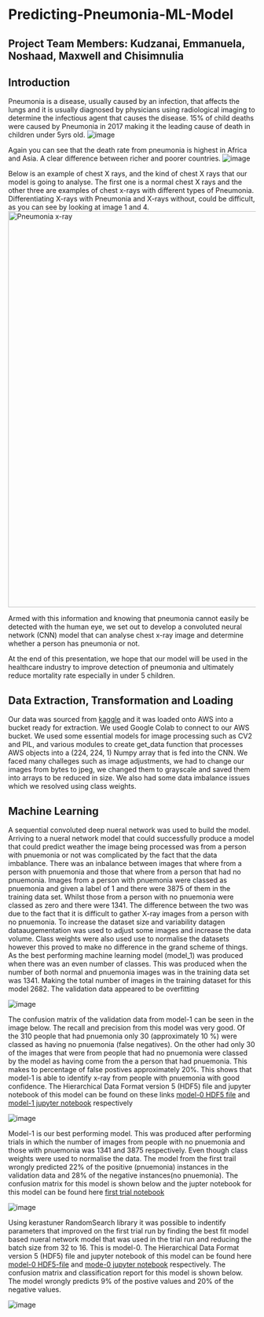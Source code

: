 # Predicting-Pneumonia-ML-Model
## Project Team Members: Kudzanai, Emmanuela, Noshaad, Maxwell and Chisimnulia
## Introduction
Pneumonia is a disease, usually caused by an infection, that affects the lungs and it is usually diagnosed by physicians using radiological imaging to determine the infectious agent that causes the disease. 15% of child deaths were caused by Pneumonia in 2017 making it the leading cause of death in children under 5yrs old.
![image](https://user-images.githubusercontent.com/99673859/187027944-a97507ed-63f1-46a8-900d-815d75f6de8f.png)

Again you can see that the death rate from pneumonia is highest in  Africa and Asia. A clear difference between richer and poorer countries. 
![image](https://user-images.githubusercontent.com/99673859/187027977-6c94c1a7-74fb-4c79-b87a-2d68c4798358.png)

Below is an example of chest X rays, and the kind of chest X rays that our model is going to analyse. The first one is a normal chest X rays and the other three are  examples of chest x-rays with different types of Pneumonia. Differentiating X-rays with Pneumonia and X-rays without, could be difficult, as you can see by looking at image 1 and 4.
<img width="805" alt="Pneumonia x-ray" src="https://user-images.githubusercontent.com/85926823/187033122-ac193f92-c356-419c-acd5-71d63594edf8.png">

Armed with this information and knowing that pneumonia cannot easily be detected with the human eye, we set out to develop a convoluted neural network (CNN) model that  can analyse chest x-ray image and determine whether a person has pneumonia or not.

At the end of this presentation, we hope that our model will be used in the healthcare industry to improve detection of pneumonia and ultimately reduce mortality rate especially in under 5 children.

## Data Extraction, Transformation and Loading
Our data was sourced from <a href="https://www.kaggle.com/datasets/paultimothymooney/chest-xray-pneumonia">kaggle</a>
 and it was loaded onto AWS into a bucket ready for extraction. We used Google Colab to connect to our AWS bucket. We used some essential models for image processing such as CV2 and PIL, and various modules to create  get_data function that processes AWS objects into a (224, 224, 1) Numpy array that is fed into the CNN. We faced many challeges such as image adjustments, we had to change our images from bytes to jpeg, we changed them to grayscale and saved them into arrays to be reduced in size. We also had some data imbalance issues which we resolved using class weights.
 



## Machine Learning
A sequential convoluted deep nueral network was used to build the model. Arriving to a nueral network model that could successfully produce a model that could predict weather the image being processed was from a person with pnuemonia or not was complicated by the fact that the data imbablance.  There was an inbalance between images that where from a person with pnuemonia and those that where from a person that had no pnuemonia. Images from a person with pnuemonia were classed as pnuemonia and given a label of 1 and there were 3875 of them in the training data set. Whilst those from a person with no pnuemonia were classed as zero and there were 1341. The difference between the two was due to the fact that it is difficult to gather X-ray images from a person with no pnuemonia. To increase the dataset size and variability datagen dataaugementation was used to adjust some images and increase the data volume. Class weights were also used use to normalise the datasets however this proved to make no difference in the grand scheme of things. As the best performing machine learning model (model_1) was produced when there was an even number of classes. This was produced when the number of both normal and pnuemonia images was  in the training data set was 1341. Making the total number of images in the training dataset for this model 2682. The validation data appeared to be overfitting

![image](https://github.com/mayooks/Predicting-Pneumonia-ML-Model/blob/main/Images/final_optimised_model_performance.png)


The confusion matrix of the validation data from model-1 can be seen in the image below. The recall and precision from this model was very good. Of the 310 people that had pnuemonia only 30 (approximately 10 %) were classed as having no pnuemonia (false negatives). On the other had only 30 of the images that were from people that had no pnuemonia were classed by the model as having come from the a person that had pnuemonia. This makes to percentage of false postives approximately 20%. This shows that model-1 is able to identify x-ray from people with pnuemonia with good confidence. The Hierarchical Data Format version 5 (HDF5) file and jupyter notebook of this model can be found on these links <a href="https://github.com/mayooks/Predicting-Pneumonia-ML-Model/blob/main/Notebooks/model-0_(HDF5)_file.h5">model-0 HDF5 file</a>
 and <a href="https://github.com/mayooks/Predicting-Pneumonia-ML-Model/blob/main/Notebooks/final_Pnuemonia_model_optimised_1.ipynb">model-1 jupyter notebook</a>
 respectively

![image](https://github.com/mayooks/Predicting-Pneumonia-ML-Model/blob/main/Images/model-1%20performance.png)


Model-1 is our best performing model. This was produced after performing trials in which the number of images from people with no pnuemonia and those with pnuemonia was 1341 and 3875 respectively. Even though class weights were used to normalise the data. The model from the first trail wrongly predicted 22% of the positive (pnuemonia) instances in the validation data and 28% of the negative instances(no pnuemonia). The confusion matrix for this model is shown below and the jupter notebook for this model can be found here <a href="https://github.com/mayooks/Predicting-Pneumonia-ML-Model/blob/main/Notebooks/First_trial_notebook.ipynb">first trial notebook</a>


![image](https://github.com/mayooks/Predicting-Pneumonia-ML-Model/blob/main/Images/first_trial_model_performance.png)

Using kerastuner RandomSearch library it was possible to indentify parameters that improved on the first trial run by finding the best fit model based nueral network model that was used in the trial run and reducing the batch size from 32 to 16. This is model-0. The Hierarchical Data Format version 5 (HDF5) file and jupyter notebook of this model can be found here <a href="https://github.com/mayooks/Predicting-Pneumonia-ML-Model/blob/main/Notebooks/model-1_(HDF5)_file.h5">model-0 HDF5-file</a>
 and <a href="https://github.com/mayooks/Predicting-Pneumonia-ML-Model/blob/main/Notebooks/model-0_jupyter_notebook.ipynb">mode-0 jupyter notebook</a> respectively. The confusion matrix and classification report for this model is shown below. The model wrongly predicts 9% of the postive values and 20% of the negative values.  


![image](https://github.com/mayooks/Predicting-Pneumonia-ML-Model/blob/main/Images/model-0%20classification%20report.png)


